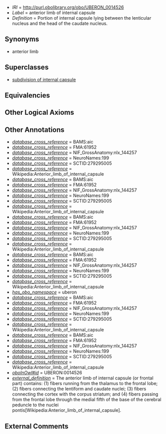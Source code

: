  * *IRI* = http://purl.obolibrary.org/obo/UBERON_0014526
 * *Label* = anterior limb of internal capsule
 * *Definition* = Portion of internal capsule lying between the lenticular nucleus and the head of the caudate nucleus.

## Synonyms

 * anterior limb

## Superclasses

 * [subdivision of internal capsule](../../UBERON/25/UBERON_0014525.md)

## Equivalencies


## Other Logical Axioms


## Other Annotations

 * *[database_cross_reference](../../ef/oboInOwl#hasDbXref.md)* = BAMS:aic
 * *[database_cross_reference](../../ef/oboInOwl#hasDbXref.md)* = FMA:61952
 * *[database_cross_reference](../../ef/oboInOwl#hasDbXref.md)* = NIF_GrossAnatomy:nlx_144257
 * *[database_cross_reference](../../ef/oboInOwl#hasDbXref.md)* = NeuroNames:199
 * *[database_cross_reference](../../ef/oboInOwl#hasDbXref.md)* = SCTID:279295005
 * *[database_cross_reference](../../ef/oboInOwl#hasDbXref.md)* = Wikipedia:Anterior_limb_of_internal_capsule
 * *[database_cross_reference](../../ef/oboInOwl#hasDbXref.md)* = BAMS:aic
 * *[database_cross_reference](../../ef/oboInOwl#hasDbXref.md)* = FMA:61952
 * *[database_cross_reference](../../ef/oboInOwl#hasDbXref.md)* = NIF_GrossAnatomy:nlx_144257
 * *[database_cross_reference](../../ef/oboInOwl#hasDbXref.md)* = NeuroNames:199
 * *[database_cross_reference](../../ef/oboInOwl#hasDbXref.md)* = SCTID:279295005
 * *[database_cross_reference](../../ef/oboInOwl#hasDbXref.md)* = Wikipedia:Anterior_limb_of_internal_capsule
 * *[database_cross_reference](../../ef/oboInOwl#hasDbXref.md)* = BAMS:aic
 * *[database_cross_reference](../../ef/oboInOwl#hasDbXref.md)* = FMA:61952
 * *[database_cross_reference](../../ef/oboInOwl#hasDbXref.md)* = NIF_GrossAnatomy:nlx_144257
 * *[database_cross_reference](../../ef/oboInOwl#hasDbXref.md)* = NeuroNames:199
 * *[database_cross_reference](../../ef/oboInOwl#hasDbXref.md)* = SCTID:279295005
 * *[database_cross_reference](../../ef/oboInOwl#hasDbXref.md)* = Wikipedia:Anterior_limb_of_internal_capsule
 * *[database_cross_reference](../../ef/oboInOwl#hasDbXref.md)* = BAMS:aic
 * *[database_cross_reference](../../ef/oboInOwl#hasDbXref.md)* = FMA:61952
 * *[database_cross_reference](../../ef/oboInOwl#hasDbXref.md)* = NIF_GrossAnatomy:nlx_144257
 * *[database_cross_reference](../../ef/oboInOwl#hasDbXref.md)* = NeuroNames:199
 * *[database_cross_reference](../../ef/oboInOwl#hasDbXref.md)* = SCTID:279295005
 * *[database_cross_reference](../../ef/oboInOwl#hasDbXref.md)* = Wikipedia:Anterior_limb_of_internal_capsule
 * *[has_obo_namespace](../../ce/oboInOwl#hasOBONamespace.md)* = uberon
 * *[database_cross_reference](../../ef/oboInOwl#hasDbXref.md)* = BAMS:aic
 * *[database_cross_reference](../../ef/oboInOwl#hasDbXref.md)* = FMA:61952
 * *[database_cross_reference](../../ef/oboInOwl#hasDbXref.md)* = NIF_GrossAnatomy:nlx_144257
 * *[database_cross_reference](../../ef/oboInOwl#hasDbXref.md)* = NeuroNames:199
 * *[database_cross_reference](../../ef/oboInOwl#hasDbXref.md)* = SCTID:279295005
 * *[database_cross_reference](../../ef/oboInOwl#hasDbXref.md)* = Wikipedia:Anterior_limb_of_internal_capsule
 * *[database_cross_reference](../../ef/oboInOwl#hasDbXref.md)* = BAMS:aic
 * *[database_cross_reference](../../ef/oboInOwl#hasDbXref.md)* = FMA:61952
 * *[database_cross_reference](../../ef/oboInOwl#hasDbXref.md)* = NIF_GrossAnatomy:nlx_144257
 * *[database_cross_reference](../../ef/oboInOwl#hasDbXref.md)* = NeuroNames:199
 * *[database_cross_reference](../../ef/oboInOwl#hasDbXref.md)* = SCTID:279295005
 * *[database_cross_reference](../../ef/oboInOwl#hasDbXref.md)* = Wikipedia:Anterior_limb_of_internal_capsule
 * *[oboInOwl#id](../../id/oboInOwl#id.md)* = UBERON:0014526
 * *[external_definition](../../UBPROP/01/UBPROP_0000001.md)* = The anterior limb of internal capsule (or frontal part) contains: (1) fibers running from the thalamus to the frontal lobe; (2) fibers connecting the lentiform and caudate nuclei; (3) fibers connecting the cortex with the corpus striatum; and (4) fibers passing from the frontal lobe through the medial fifth of the base of the cerebral peduncle to the nuclei pontis[Wikipedia:Anterior_limb_of_internal_capsule].

## External Comments

